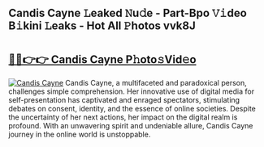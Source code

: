 ## Candis Cayne 𝙻eaked 𝙽u𝚍e - Part-Bpo 𝚅𝚒deo B𝚒kini 𝙻eaks - Hot All 𝙿hotos vvk8J

# <h2><a href="http://ld2gwa.urlbe.top/?page=Candis+Cayne">🔗🔗👉👉 Candis Cayne P𝚑oto𝚜Vid𝚎o</a></h2>

[![Candis Cayne](https://i.imgur.com/eBuTRDB.gif)](http://ld2gwa.urlbe.top/?page=Candis+Cayne)
Candis Cayne, a multifaceted and paradoxical person, challenges simple comprehension. Her innovative use of digital media for self-presentation has captivated and enraged spectators, stimulating debates on consent, identity, and the essence of online societies. Despite the uncertainty of her next actions, her impact on the digital realm is profound. With an unwavering spirit and undeniable allure, Candis Cayne journey in the online world is unstoppable.
